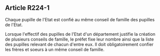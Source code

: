 ## Article R224-1

Chaque pupille de l'Etat est confié au même conseil de famille des pupilles de l'Etat.

Lorsque l'effectif des pupilles de l'Etat d'un département justifie la création de plusieurs conseils de
famille, le préfet fixe leur nombre ainsi que la liste des pupilles relevant de chacun d'entre eux. Il doit
obligatoirement confier les frères et soeurs à un même conseil de famille.

